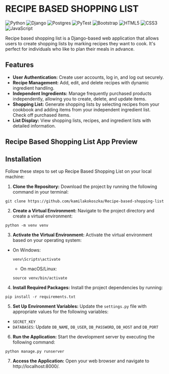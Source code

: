 # RECIPE BASED SHOPPING LIST
![Python](https://img.shields.io/badge/python-3670A0?style=for-the-badge&logo=python&logoColor=ffdd54)
![Django](https://img.shields.io/badge/django-%23092E20.svg?style=for-the-badge&logo=django&logoColor=white)
![Postgres](https://img.shields.io/badge/postgres-%23316192.svg?style=for-the-badge&logo=postgresql&logoColor=white)
![PyTest](https://img.shields.io/badge/Pytest-003A9B?style=for-the-badge&logo=pytest&logoColor=white)
![Bootstrap](https://img.shields.io/badge/bootstrap-%238511FA.svg?style=for-the-badge&logo=bootstrap&logoColor=white)
![HTML5](https://img.shields.io/badge/html5-%23E34F26.svg?style=for-the-badge&logo=html5&logoColor=white)
![CSS3](https://img.shields.io/badge/css3-%231572B6.svg?style=for-the-badge&logo=css3&logoColor=white)
![JavaScript](https://img.shields.io/badge/javascript-%23323330.svg?style=for-the-badge&logo=javascript&logoColor=%23F7DF1E)

Recipe based shopping list is a Django-based web application that allows users to create shopping lists 
by marking recipes they want to cook. It's perfect for individuals who like to plan their meals in advance.

## Features

* **User Authentication:** Create user accounts, log in, and log out securely.
* **Recipe Management:** Add, edit, and delete recipes with dynamic ingredient handling.
* **Independent Ingredients:** Manage frequently purchased products independently, allowing you to create, delete, and update items.
* **Shopping List:** Generate shopping lists by selecting recipes from your cookbook and adding items from your independent ingredient list. Check off purchased items.
* **List Display:** View shopping lists, recipes, and ingredient lists with detailed information.

## Recipe Based Shopping List App Preview


## Installation

Follow these steps to set up Recipe Based Shopping List on your local machine:

1. **Clone the Repository:** Download the project by running the following command in your terminal:
```
git clone https://github.com/kamilakokoszka/Recipe-based-shopping-list
```
2. **Create a Virtual Environment:** Navigate to the project directory and create a virtual environment:
```
python -m venv venv
```
3. **Activate the Virtual Environment:** Activate the virtual environment based on your operating system:
- On Windows:
    ```shell
    venv\Scripts\activate
    ```
    - On macOS/Linux:
    ```shell
    source venv/bin/activate
    ```
4. **Install Required Packages:** Install the project dependencies by running:
```
pip install -r requirements.txt
```
5. **Set Up Environment Variables:** Update the `settings.py` file with appropriate values for the following variables:
- `SECRET_KEY`
- `DATABASES`: Update `DB_NAME`, `DB_USER`, `DB_PASSWORD`, `DB_HOST` and `DB_PORT`
6. **Run the Application:** Start the development server by executing the following command:
```
python manage.py runserver
```
7. **Access the Application:** Open your web browser and navigate to http://localhost:8000/.

